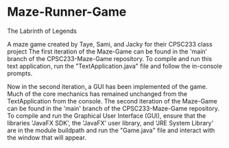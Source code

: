 # Maze-Runner-Game
The Labrinth of Legends


A maze game created by Taye, Sami, and Jacky for their CPSC233 class project
The first iteration of the Maze-Game can be found in the 'main' branch of the CPSC233-Maze-Game repository. 
To compile and run this text application, run the "TextApplication.java" file and follow the in-console prompts. 

Now in the second iteration, a GUI has been implemented of the game. Much of the core mechanics has remained unchanged from the TextApplication from the console.
The second iteration of the Maze-Game can be found in the 'main' branch of the CPSC233-Maze-Game repository.
To compile and run the Graphical User Interface (GUI),
ensure that the libraries 'JavaFX SDK', the 'JavaFX' user library, and 'JRE System Library' 
are in the module buildpath and run the "Game.java" file and interact with the window that will appear.
